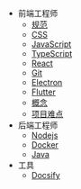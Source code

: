 - 前端工程师
  - [规范](/frontend/rule.md)
  - [CSS](frontend/css.md)
  - [JavaScript](/frontend/javascript.md)
  - [TypeScript](/frontend/typescript.md)
  - [React](/frontend/react.md)
  - [Git](/frontend/git.md)
  - [Electron](/frontend/electron.md)
  - [Flutter](/frontend/flutter.md)
  - [概念](/frontend/concept.md)
  - [项目难点](/frontend/difficultyPoint.md)
- 后端工程师
  - [Nodejs](/backend/node.md)
  - [Docker](/backend/docker.md)
  - [Java](/backend/java.md)
- 工具
  - [Docsify](/tool/docsify.md)
